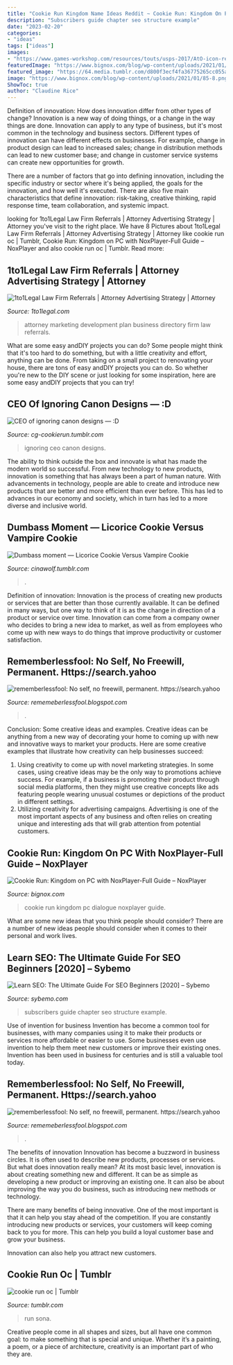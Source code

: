 ```yaml
---
title: "Cookie Run Kingdom Name Ideas Reddit ~ Cookie Run: Kingdom On Pc With Noxplayer-full Guide – Noxplayer"
description: "Subscribers guide chapter seo structure example"
date: "2023-02-20"
categories:
- "ideas"
tags: ["ideas"]
images:
- "https://www.games-workshop.com/resources/touts/usps-2017/AtO-icon-red.svg"
featuredImage: "https://www.bignox.com/blog/wp-content/uploads/2021/01/85-8.png"
featured_image: "https://64.media.tumblr.com/d800f3ecf4fa36775265cc055adffd6b/9acca63075c2dff8-16/s500x750/685a83291e3b58270866d37b52dcad11d762bfb6.png"
image: "https://www.bignox.com/blog/wp-content/uploads/2021/01/85-8.png"
ShowToc: true
author: "Claudine Rice"
---
```



Definition of innovation: How does innovation differ from other types of change?
Innovation is a new way of doing things, or a change in the way things are done. Innovation can apply to any type of business, but it's most common in the technology and business sectors.
Different types of innovation can have different effects on businesses. For example, change in product design can lead to increased sales; change in distribution methods can lead to new customer base; and change in customer service systems can create new opportunities for growth.

There are a number of factors that go into defining innovation, including the specific industry or sector where it's being applied, the goals for the innovation, and how well it's executed. There are also five main characteristics that define innovation: risk-taking, creative thinking, rapid response time, team collaboration, and systemic impact.

	

		
looking for 1to1Legal Law Firm Referrals | Attorney Advertising Strategy | Attorney you've visit to the right place. We have 8 Pictures about 1to1Legal Law Firm Referrals | Attorney Advertising Strategy | Attorney like cookie run oc | Tumblr, Cookie Run: Kingdom on PC with NoxPlayer-Full Guide – NoxPlayer and also cookie run oc | Tumblr. Read more:
		
    
## 1to1Legal Law Firm Referrals | Attorney Advertising Strategy | Attorney

<img loading=lazy src="https://www.1to1legal.com/images/t/attorney_directory.png" onerror="this.onerror=null;this.src='https://tse3.mm.bing.net/th?id=OIP.Dt2wmqsJJQt9Lk5bDoZ4uAHaCd&amp;pid=15.1';" alt="1to1Legal Law Firm Referrals | Attorney Advertising Strategy | Attorney">

_Source: 1to1legal.com_

>attorney marketing development plan business directory firm law referrals. 

	

What are some easy andDIY projects you can do?
Some people might think that it's too hard to do something, but with a little creativity and effort, anything can be done. From taking on a small project to renovating your house, there are tons of easy andDIY projects you can do. So whether you're new to the DIY scene or just looking for some inspiration, here are some easy andDIY projects that you can try!

    
## CEO Of Ignoring Canon Designs — :D

<img loading=lazy src="https://64.media.tumblr.com/d800f3ecf4fa36775265cc055adffd6b/9acca63075c2dff8-16/s500x750/685a83291e3b58270866d37b52dcad11d762bfb6.png" onerror="this.onerror=null;this.src='https://tse2.mm.bing.net/th?id=OIP.NLdo1-b5MttiFsckHtmiOQHaI4&amp;pid=15.1';" alt="CEO of ignoring canon designs — :D">

_Source: cg-cookierun.tumblr.com_

>ignoring ceo canon designs. 

	

The ability to think outside the box and innovate is what has made the modern world so successful. From new technology to new products, innovation is something that has always been a part of human nature. With advancements in technology, people are able to create and introduce new products that are better and more efficient than ever before. This has led to advances in our economy and society, which in turn has led to a more diverse and inclusive world.

    
## Dumbass Moment — Licorice Cookie Versus Vampire Cookie

<img loading=lazy src="https://64.media.tumblr.com/f9746af5b0406fa6696354aa5fc9c213/d0796c307fee223b-11/s1280x1920/040b2b56a9470d88ddb8ddd525873e547cb47378.png" onerror="this.onerror=null;this.src='https://tse4.mm.bing.net/th?id=OIP.2j8UwV1_P0ObQZVU32-RwAHaMT&amp;pid=15.1';" alt="Dumbass moment — Licorice Cookie Versus Vampire Cookie">

_Source: cinawolf.tumblr.com_

>. 

	

Definition of innovation:
Innovation is the process of creating new products or services that are better than those currently available. It can be defined in many ways, but one way to think of it is as the change in direction of a product or service over time. Innovation can come from a company owner who decides to bring a new idea to market, as well as from employees who come up with new ways to do things that improve productivity or customer satisfaction.

    
## Rememberlessfool: No Self, No Freewill, Permanent. Https://search.yahoo

<img loading=lazy src="https://www.games-workshop.com/resources/touts/usps-2017/AtO-icon-red.svg" onerror="this.onerror=null;this.src='https://tse2.mm.bing.net/th?id=OIP.yt3vAlvvBRXAXVn5VSeAGQHaHa&amp;pid=15.1';" alt="rememberlessfool: No self, no freewill, permanent. https://search.yahoo">

_Source: rememeberlessfool.blogspot.com_

>. 

	

Conclusion: Some creative ideas and examples.
Creative ideas can be anything from a new way of decorating your home to coming up with new and innovative ways to market your products. Here are some creative examples that illustrate how creativity can help businesses succeed:
1. Using creativity to come up with novel marketing strategies. In some cases, using creative ideas may be the only way to promotions achieve success. For example, if a business is promoting their product through social media platforms, then they might use creative concepts like ads featuring people wearing unusual costumes or depictions of the product in different settings.
2. Utilizing creativity for advertising campaigns. Advertising is one of the most important aspects of any business and often relies on creating unique and interesting ads that will grab attention from potential customers.

    
## Cookie Run: Kingdom On PC With NoxPlayer-Full Guide – NoxPlayer

<img loading=lazy src="https://www.bignox.com/blog/wp-content/uploads/2021/01/85-8.png" onerror="this.onerror=null;this.src='https://tse1.mm.bing.net/th?id=OIP.2eZVEvUWEki15dyAlg57rgHaDl&amp;pid=15.1';" alt="Cookie Run: Kingdom on PC with NoxPlayer-Full Guide – NoxPlayer">

_Source: bignox.com_

>cookie run kingdom pc dialogue noxplayer guide. 

	

What are some new ideas that you think people should consider?
There are a number of new ideas people should consider when it comes to their personal and work lives.

    
## Learn SEO: The Ultimate Guide For SEO Beginners [2020] – Sybemo

<img loading=lazy src="https://mangools.com/blog/wp-content/uploads/2019/07/chapter-4.png" onerror="this.onerror=null;this.src='https://tse1.mm.bing.net/th?id=OIP.ZROHB5s11S8byozXGi_O6gAAAA&amp;pid=15.1';" alt="Learn SEO: The Ultimate Guide For SEO Beginners [2020] – Sybemo">

_Source: sybemo.com_

>subscribers guide chapter seo structure example. 

	

Use of invention for business
Invention has become a common tool for businesses, with many companies using it to make their products or services more affordable or easier to use. Some businesses even use invention to help them meet new customers or improve their existing ones. Invention has been used in business for centuries and is still a valuable tool today.

    
## Rememberlessfool: No Self, No Freewill, Permanent. Https://search.yahoo

<img loading=lazy src="https://1.bp.blogspot.com/-Nd11eD0ezJ0/XhufHxrfaRI/AAAAAAAAcCw/9_evJQd54hkan3E4qVGRCZek7DevR-ASgCLcBGAsYHQ/s1600/Untitled187.png" onerror="this.onerror=null;this.src='https://tse2.mm.bing.net/th?id=OIP.KjJ1eQQCZN3dAGOsFcvaPAHaEK&amp;pid=15.1';" alt="rememberlessfool: No self, no freewill, permanent. https://search.yahoo">

_Source: rememeberlessfool.blogspot.com_

>. 

	

The benefits of innovation
Innovation has become a buzzword in business circles. It is often used to describe new products, processes or services. But what does innovation really mean?
At its most basic level, innovation is about creating something new and different. It can be as simple as developing a new product or improving an existing one. It can also be about improving the way you do business, such as introducing new methods or technology.

There are many benefits of being innovative. One of the most important is that it can help you stay ahead of the competition. If you are constantly introducing new products or services, your customers will keep coming back to you for more. This can help you build a loyal customer base and grow your business.

Innovation can also help you attract new customers.

    
## Cookie Run Oc | Tumblr

<img loading=lazy src="https://66.media.tumblr.com/dd8224da8e7b9927e07e5a5bf5bad208/e45f781f615da86f-9a/s500x750/3da06715ceaa04f0b42510f91d8befa8e5862525.png" onerror="this.onerror=null;this.src='https://tse2.mm.bing.net/th?id=OIP.wz9VJNPpdo3w41z8t0BjwgHaEI&amp;pid=15.1';" alt="cookie run oc | Tumblr">

_Source: tumblr.com_

>run sona. 

	

Creative people come in all shapes and sizes, but all have one common goal: to make something that is special and unique. Whether it’s a painting, a poem, or a piece of architecture, creativity is an important part of who they are.

